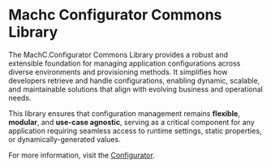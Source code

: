 # Machc Configurator Commons Library

The MachC.Configurator Commons Library provides a robust and extensible foundation for managing application configurations across diverse environments and provisioning methods. It simplifies how developers retrieve and handle configurations, enabling dynamic, scalable, and maintainable solutions that align with evolving business and operational needs.

This library ensures that configuration management remains **flexible**, **modular**, and **use-case agnostic**, serving as a critical component for any application requiring seamless access to runtime settings, static properties, or dynamically-generated values.

For more information, visit the [Configurator](https://machc.machanism.org/core/commons/machc.configurator/index.html).